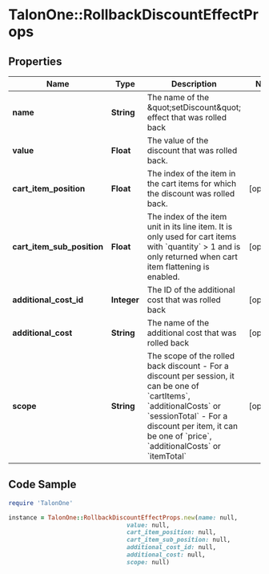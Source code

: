 # TalonOne::RollbackDiscountEffectProps

## Properties

Name | Type | Description | Notes
------------ | ------------- | ------------- | -------------
**name** | **String** | The name of the \&quot;setDiscount\&quot; effect that was rolled back | 
**value** | **Float** | The value of the discount that was rolled back. | 
**cart_item_position** | **Float** | The index of the item in the cart items for which the discount was rolled back. | [optional] 
**cart_item_sub_position** | **Float** | The index of the item unit in its line item. It is only used for cart items with &#x60;quantity&#x60; &gt; 1 and is only returned when cart item flattening is enabled.  | [optional] 
**additional_cost_id** | **Integer** | The ID of the additional cost that was rolled back | [optional] 
**additional_cost** | **String** | The name of the additional cost that was rolled back | [optional] 
**scope** | **String** | The scope of the rolled back discount - For a discount per session, it can be one of &#x60;cartItems&#x60;, &#x60;additionalCosts&#x60; or &#x60;sessionTotal&#x60; - For a discount per item, it can be one of &#x60;price&#x60;, &#x60;additionalCosts&#x60; or &#x60;itemTotal&#x60;  | [optional] 

## Code Sample

```ruby
require 'TalonOne'

instance = TalonOne::RollbackDiscountEffectProps.new(name: null,
                                 value: null,
                                 cart_item_position: null,
                                 cart_item_sub_position: null,
                                 additional_cost_id: null,
                                 additional_cost: null,
                                 scope: null)
```


